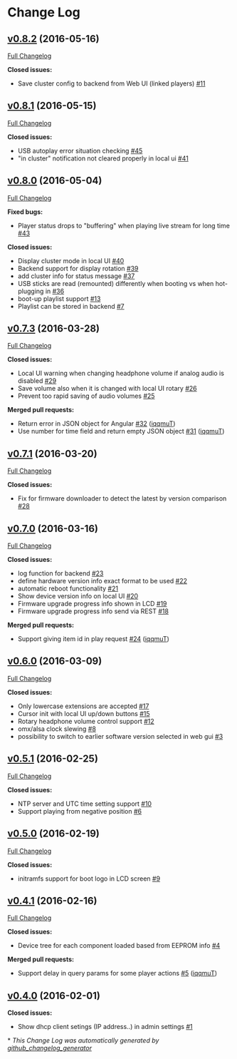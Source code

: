 # Change Log

## [v0.8.2](https://github.com/rameplayerorg/rameplayer-backend/tree/v0.8.2) (2016-05-16)
[Full Changelog](https://github.com/rameplayerorg/rameplayer-backend/compare/v0.8.1...v0.8.2)

**Closed issues:**

- Save cluster config to backend from Web UI \(linked players\) [\#11](https://github.com/rameplayerorg/rameplayer-backend/issues/11)

## [v0.8.1](https://github.com/rameplayerorg/rameplayer-backend/tree/v0.8.1) (2016-05-15)
[Full Changelog](https://github.com/rameplayerorg/rameplayer-backend/compare/v0.8.0...v0.8.1)

**Closed issues:**

- USB autoplay error situation checking [\#45](https://github.com/rameplayerorg/rameplayer-backend/issues/45)
- "in cluster" notification not cleared properly in local ui [\#41](https://github.com/rameplayerorg/rameplayer-backend/issues/41)

## [v0.8.0](https://github.com/rameplayerorg/rameplayer-backend/tree/v0.8.0) (2016-05-04)
[Full Changelog](https://github.com/rameplayerorg/rameplayer-backend/compare/v0.7.3...v0.8.0)

**Fixed bugs:**

- Player status drops to "buffering" when playing live stream for long time [\#43](https://github.com/rameplayerorg/rameplayer-backend/issues/43)

**Closed issues:**

- Display cluster mode in local UI [\#40](https://github.com/rameplayerorg/rameplayer-backend/issues/40)
- Backend support for display rotation [\#39](https://github.com/rameplayerorg/rameplayer-backend/issues/39)
- add cluster info for status message   [\#37](https://github.com/rameplayerorg/rameplayer-backend/issues/37)
- USB sticks are read \(remounted\) differently when booting vs when hot-plugging in [\#36](https://github.com/rameplayerorg/rameplayer-backend/issues/36)
- boot-up playlist support [\#13](https://github.com/rameplayerorg/rameplayer-backend/issues/13)
- Playlist can be stored in backend [\#7](https://github.com/rameplayerorg/rameplayer-backend/issues/7)

## [v0.7.3](https://github.com/rameplayerorg/rameplayer-backend/tree/v0.7.3) (2016-03-28)
[Full Changelog](https://github.com/rameplayerorg/rameplayer-backend/compare/v0.7.1...v0.7.3)

**Closed issues:**

- Local UI warning when changing headphone volume if analog audio is disabled [\#29](https://github.com/rameplayerorg/rameplayer-backend/issues/29)
- Save volume also when it is changed with local UI rotary [\#26](https://github.com/rameplayerorg/rameplayer-backend/issues/26)
- Prevent too rapid saving of audio volumes [\#25](https://github.com/rameplayerorg/rameplayer-backend/issues/25)

**Merged pull requests:**

- Return error in JSON object for Angular [\#32](https://github.com/rameplayerorg/rameplayer-backend/pull/32) ([iqqmuT](https://github.com/iqqmuT))
- Use number for time field and return empty JSON object [\#31](https://github.com/rameplayerorg/rameplayer-backend/pull/31) ([iqqmuT](https://github.com/iqqmuT))

## [v0.7.1](https://github.com/rameplayerorg/rameplayer-backend/tree/v0.7.1) (2016-03-20)
[Full Changelog](https://github.com/rameplayerorg/rameplayer-backend/compare/v0.7.0...v0.7.1)

**Closed issues:**

- Fix for firmware downloader to detect the latest by version comparison [\#28](https://github.com/rameplayerorg/rameplayer-backend/issues/28)

## [v0.7.0](https://github.com/rameplayerorg/rameplayer-backend/tree/v0.7.0) (2016-03-16)
[Full Changelog](https://github.com/rameplayerorg/rameplayer-backend/compare/v0.6.0...v0.7.0)

**Closed issues:**

- log function for backend [\#23](https://github.com/rameplayerorg/rameplayer-backend/issues/23)
- define hardware version info exact format to be used [\#22](https://github.com/rameplayerorg/rameplayer-backend/issues/22)
- automatic reboot functionality [\#21](https://github.com/rameplayerorg/rameplayer-backend/issues/21)
- Show device version info on local UI [\#20](https://github.com/rameplayerorg/rameplayer-backend/issues/20)
- Firmware upgrade progress info shown in LCD [\#19](https://github.com/rameplayerorg/rameplayer-backend/issues/19)
- Firmware upgrade progress info send via REST [\#18](https://github.com/rameplayerorg/rameplayer-backend/issues/18)

**Merged pull requests:**

- Support giving item id in play request [\#24](https://github.com/rameplayerorg/rameplayer-backend/pull/24) ([iqqmuT](https://github.com/iqqmuT))

## [v0.6.0](https://github.com/rameplayerorg/rameplayer-backend/tree/v0.6.0) (2016-03-09)
[Full Changelog](https://github.com/rameplayerorg/rameplayer-backend/compare/v0.5.1...v0.6.0)

**Closed issues:**

- Only lowercase extensions are accepted [\#17](https://github.com/rameplayerorg/rameplayer-backend/issues/17)
- Cursor init with local UI up/down buttons [\#15](https://github.com/rameplayerorg/rameplayer-backend/issues/15)
- Rotary headphone volume control support [\#12](https://github.com/rameplayerorg/rameplayer-backend/issues/12)
- omx/alsa clock slewing [\#8](https://github.com/rameplayerorg/rameplayer-backend/issues/8)
- possibility to switch to earlier software version selected in web gui [\#3](https://github.com/rameplayerorg/rameplayer-backend/issues/3)

## [v0.5.1](https://github.com/rameplayerorg/rameplayer-backend/tree/v0.5.1) (2016-02-25)
[Full Changelog](https://github.com/rameplayerorg/rameplayer-backend/compare/v0.5.0...v0.5.1)

**Closed issues:**

- NTP server and UTC time setting support [\#10](https://github.com/rameplayerorg/rameplayer-backend/issues/10)
- Support playing from negative position [\#6](https://github.com/rameplayerorg/rameplayer-backend/issues/6)

## [v0.5.0](https://github.com/rameplayerorg/rameplayer-backend/tree/v0.5.0) (2016-02-19)
[Full Changelog](https://github.com/rameplayerorg/rameplayer-backend/compare/v0.4.1...v0.5.0)

**Closed issues:**

- initramfs support for boot logo in LCD screen [\#9](https://github.com/rameplayerorg/rameplayer-backend/issues/9)

## [v0.4.1](https://github.com/rameplayerorg/rameplayer-backend/tree/v0.4.1) (2016-02-16)
[Full Changelog](https://github.com/rameplayerorg/rameplayer-backend/compare/v0.4.0...v0.4.1)

**Closed issues:**

- Device tree for each component loaded based from EEPROM info [\#4](https://github.com/rameplayerorg/rameplayer-backend/issues/4)

**Merged pull requests:**

- Support delay in query params for some player actions [\#5](https://github.com/rameplayerorg/rameplayer-backend/pull/5) ([iqqmuT](https://github.com/iqqmuT))

## [v0.4.0](https://github.com/rameplayerorg/rameplayer-backend/tree/v0.4.0) (2016-02-01)
**Closed issues:**

- Show dhcp client setings \(IP address..\) in admin settings [\#1](https://github.com/rameplayerorg/rameplayer-backend/issues/1)



\* *This Change Log was automatically generated by [github_changelog_generator](https://github.com/skywinder/Github-Changelog-Generator)*